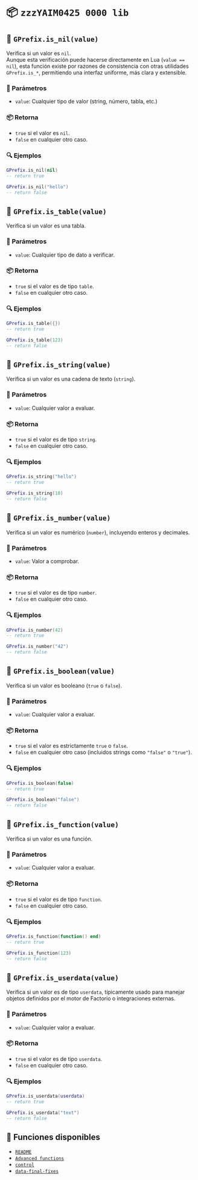 # 📦 `zzzYAIM0425 0000 lib`

## 🔹 `GPrefix.is_nil(value)`

Verifica si un valor es `nil`.  
Aunque esta verificación puede hacerse directamente en Lua (`value == nil`), esta función existe por razones de consistencia con otras utilidades `GPrefix.is_*`, permitiendo una interfaz uniforme, más clara y extensible.

### 📌 Parámetros
- `value`: Cualquier tipo de valor (string, número, tabla, etc.)

### 📦 Retorna
- `true` si el valor es `nil`.
- `false` en cualquier otro caso.

### 🔍 Ejemplos

```lua
GPrefix.is_nil(nil)
-- return true

GPrefix.is_nil("hello")
-- return false
```

## 🔹 `GPrefix.is_table(value)`

Verifica si un valor es una tabla.

### 📌 Parámetros
- `value`: Cualquier tipo de dato a verificar.

### 📦 Retorna
- `true` si el valor es de tipo `table`.
- `false` en cualquier otro caso.

### 🔍 Ejemplos

```lua
GPrefix.is_table({})
-- return true

GPrefix.is_table(123)
-- return false
```

## 🔹 `GPrefix.is_string(value)`

Verifica si un valor es una cadena de texto (`string`).

### 📌 Parámetros
- `value`: Cualquier valor a evaluar.

### 📦 Retorna
- `true` si el valor es de tipo `string`.
- `false` en cualquier otro caso.

### 🔍 Ejemplos

```lua
GPrefix.is_string("hello")
-- return true

GPrefix.is_string(10)
-- return false
```

## 🔹 `GPrefix.is_number(value)`

Verifica si un valor es numérico (`number`), incluyendo enteros y decimales.

### 📌 Parámetros
- `value`: Valor a comprobar.

### 📦 Retorna
- `true` si el valor es de tipo `number`.
- `false` en cualquier otro caso.

### 🔍 Ejemplos

```lua
GPrefix.is_number(42)
-- return true

GPrefix.is_number("42")
-- return false
```

## 🔹 `GPrefix.is_boolean(value)`

Verifica si un valor es booleano (`true` o `false`).

### 📌 Parámetros
- `value`: Cualquier valor a evaluar.

### 📦 Retorna
- `true` si el valor es estrictamente `true` o `false`.
- `false` en cualquier otro caso (incluidos strings como `"false"` o `"true"`).

### 🔍 Ejemplos

```lua
GPrefix.is_boolean(false)
-- return true

GPrefix.is_boolean("false")
-- return false
```

## 🔹 `GPrefix.is_function(value)`

Verifica si un valor es una función.

### 📌 Parámetros
- `value`: Cualquier valor a evaluar.

### 📦 Retorna
- `true` si el valor es de tipo `function`.
- `false` en cualquier otro caso.

### 🔍 Ejemplos

```lua
GPrefix.is_function(function() end)
-- return true

GPrefix.is_function(123)
-- return false
```

## 🔹 `GPrefix.is_userdata(value)`

Verifica si un valor es de tipo `userdata`, típicamente usado para manejar objetos definidos por el motor de Factorio o integraciones externas.

### 📌 Parámetros
- `value`: Cualquier valor a evaluar.

### 📦 Retorna
- `true` si el valor es de tipo `userdata`.
- `false` en cualquier otro caso.

### 🔍 Ejemplos

```lua
GPrefix.is_userdata(userdata)
-- return true

GPrefix.is_userdata("text")
-- return false
```

## 📘 Funciones disponibles

- [`README`](./README.md)
- [`Advanced functions`](./Advanced%20functions.md)
- [`control`](./control.md)
- [`data-final-fixes`](./data-final-fixes.md)
